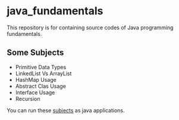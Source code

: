 # java_fundamentals
This repository is for containing source codes of Java programming fundamentals.

## Some Subjects
* Primitive Data Types
* LinkedList Vs ArrayList
* HashMap Usage
* Abstract Clas Usage
* Interface Usage
* Recursion

You can run these [subjects](https://github.com/AyberkYavuz/java_fundamentals/tree/main/main_module/src/applications) as java applications.

